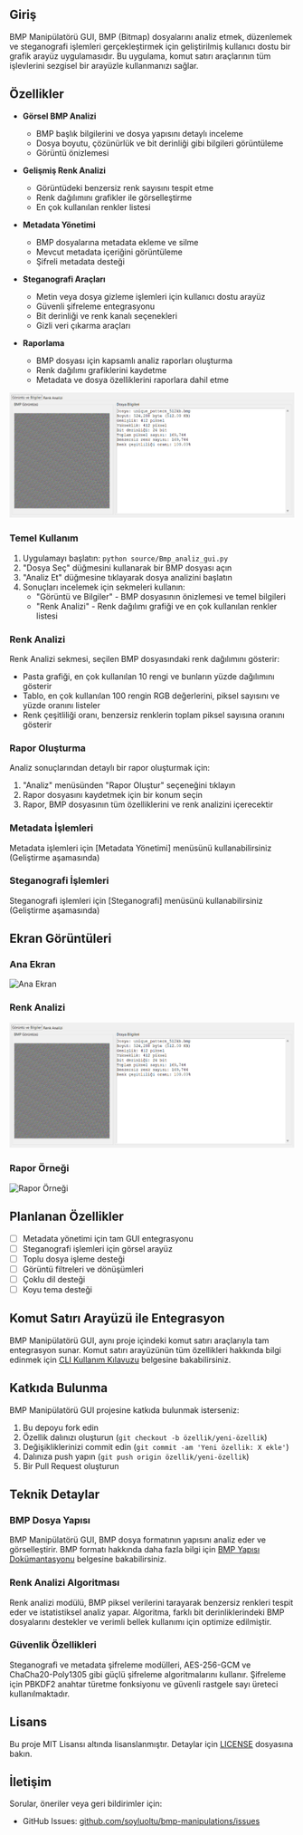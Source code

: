 ## Giriş

BMP Manipülatörü GUI, BMP (Bitmap) dosyalarını analiz etmek, düzenlemek ve steganografi işlemleri gerçekleştirmek için geliştirilmiş kullanıcı dostu bir grafik arayüz uygulamasıdır. Bu uygulama, komut satırı araçlarının tüm işlevlerini sezgisel bir arayüzle kullanmanızı sağlar.

## Özellikler

- **Görsel BMP Analizi**
  - BMP başlık bilgilerini ve dosya yapısını detaylı inceleme
  - Dosya boyutu, çözünürlük ve bit derinliği gibi bilgileri görüntüleme
  - Görüntü önizlemesi

- **Gelişmiş Renk Analizi**
  - Görüntüdeki benzersiz renk sayısını tespit etme
  - Renk dağılımını grafikler ile görselleştirme
  - En çok kullanılan renkler listesi

- **Metadata Yönetimi**
  - BMP dosyalarına metadata ekleme ve silme
  - Mevcut metadata içeriğini görüntüleme
  - Şifreli metadata desteği

- **Steganografi Araçları**
  - Metin veya dosya gizleme işlemleri için kullanıcı dostu arayüz
  - Güvenli şifreleme entegrasyonu
  - Bit derinliği ve renk kanalı seçenekleri
  - Gizli veri çıkarma araçları

- **Raporlama**
  - BMP dosyası için kapsamlı analiz raporları oluşturma
  - Renk dağılımı grafiklerini kaydetme
  - Metadata ve dosya özelliklerini raporlara dahil etme

![Ekran görüntüsü](../docs/Bmp_Dosya_bilgileri.png)
### Temel Kullanım

1. Uygulamayı başlatın: `python source/Bmp_analiz_gui.py`
2. "Dosya Seç" düğmesini kullanarak bir BMP dosyası açın
3. "Analiz Et" düğmesine tıklayarak dosya analizini başlatın
4. Sonuçları incelemek için sekmeleri kullanın:
   - "Görüntü ve Bilgiler" - BMP dosyasının önizlemesi ve temel bilgileri
   - "Renk Analizi" - Renk dağılımı grafiği ve en çok kullanılan renkler listesi

### Renk Analizi

Renk Analizi sekmesi, seçilen BMP dosyasındaki renk dağılımını gösterir:

- Pasta grafiği, en çok kullanılan 10 rengi ve bunların yüzde dağılımını gösterir
- Tablo, en çok kullanılan 100 rengin RGB değerlerini, piksel sayısını ve yüzde oranını listeler
- Renk çeşitliliği oranı, benzersiz renklerin toplam piksel sayısına oranını gösterir

### Rapor Oluşturma

Analiz sonuçlarından detaylı bir rapor oluşturmak için:

1. "Analiz" menüsünden "Rapor Oluştur" seçeneğini tıklayın
2. Rapor dosyasını kaydetmek için bir konum seçin
3. Rapor, BMP dosyasının tüm özelliklerini ve renk analizini içerecektir

### Metadata İşlemleri

Metadata işlemleri için [Metadata Yönetimi] menüsünü kullanabilirsiniz (Geliştirme aşamasında)

### Steganografi İşlemleri

Steganografi işlemleri için [Steganografi] menüsünü kullanabilirsiniz (Geliştirme aşamasında)

## Ekran Görüntüleri

### Ana Ekran
![Ana Ekran](../docs/screenshots/main_screen.png)

### Renk Analizi
![Renk Analizi](../docs/screenshots/color_analysis.png)

### Rapor Örneği
![Rapor Örneği](../docs/screenshots/report_example.png)

## Planlanan Özellikler

- [ ] Metadata yönetimi için tam GUI entegrasyonu
- [ ] Steganografi işlemleri için görsel arayüz
- [ ] Toplu dosya işleme desteği
- [ ] Görüntü filtreleri ve dönüşümleri
- [ ] Çoklu dil desteği
- [ ] Koyu tema desteği

## Komut Satırı Arayüzü ile Entegrasyon

BMP Manipülatörü GUI, aynı proje içindeki komut satırı araçlarıyla tam entegrasyon sunar. Komut satırı arayüzünün tüm özellikleri hakkında bilgi edinmek için [CLI Kullanım Kılavuzu](../source/cli-example.md) belgesine bakabilirsiniz.

## Katkıda Bulunma

BMP Manipülatörü GUI projesine katkıda bulunmak isterseniz:

1. Bu depoyu fork edin
2. Özellik dalınızı oluşturun (`git checkout -b özellik/yeni-özellik`)
3. Değişikliklerinizi commit edin (`git commit -am 'Yeni özellik: X ekle'`)
4. Dalınıza push yapın (`git push origin özellik/yeni-özellik`)
5. Bir Pull Request oluşturun

## Teknik Detaylar

### BMP Dosya Yapısı

BMP Manipülatörü GUI, BMP dosya formatının yapısını analiz eder ve görselleştirir. BMP formatı hakkında daha fazla bilgi için [BMP Yapısı Dokümantasyonu](../bmp-structure.md) belgesine bakabilirsiniz.

### Renk Analizi Algoritması

Renk analizi modülü, BMP piksel verilerini tarayarak benzersiz renkleri tespit eder ve istatistiksel analiz yapar. Algoritma, farklı bit derinliklerindeki BMP dosyalarını destekler ve verimli bellek kullanımı için optimize edilmiştir.

### Güvenlik Özellikleri

Steganografi ve metadata şifreleme modülleri, AES-256-GCM ve ChaCha20-Poly1305 gibi güçlü şifreleme algoritmalarını kullanır. Şifreleme için PBKDF2 anahtar türetme fonksiyonu ve güvenli rastgele sayı üreteci kullanılmaktadır.

## Lisans

Bu proje MIT Lisansı altında lisanslanmıştır. Detaylar için [LICENSE](LICENSE) dosyasına bakın.

## İletişim

Sorular, öneriler veya geri bildirimler için:
- GitHub Issues: [github.com/soyluoltu/bmp-manipulations/issues](https://github.com/soyluoltu/bmp-manipulations/issues)

